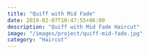 ```yaml
---
title: "Quiff with Mid Fade"
date: 2019-02-07T10:47:55+06:00
description: "Quiff with Mid Fade Haircut"
image: "/images/project/quiff-mid-fade.jpg"
category: "Haircut"
---
```

